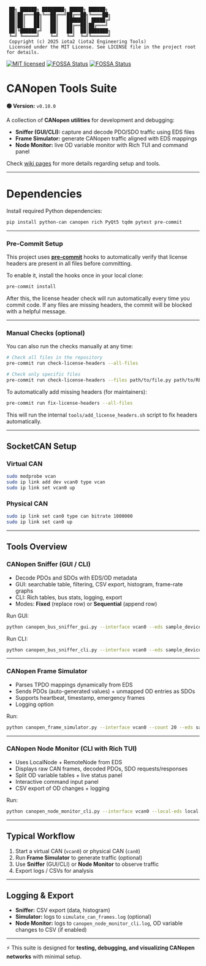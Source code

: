 ```
 ██╗ ██████╗ ████████╗ █████╗ ██████╗
 ██║██╔═══██╗╚══██╔══╝██╔══██╗╚════██╗
 ██║██║   ██║   ██║   ███████║ █████╔╝
 ██║██║   ██║   ██║   ██╔══██║██╔═══╝
 ██║╚██████╔╝   ██║   ██║  ██║███████╗
 ╚═╝ ╚═════╝    ╚═╝   ╚═╝  ╚═╝╚══════╝
 Copyright (c) 2025 iota2 (iota2 Engineering Tools)
 Licensed under the MIT License. See LICENSE file in the project root for details.
```

[![MIT licensed](https://img.shields.io/badge/License-MIT-yellow.svg)](./LICENSE)
[![FOSSA Status](https://app.fossa.com/api/projects/git%2Bgithub.com%2Fiota2%2FCANopen-tools-suite.svg?type=shield&issueType=license)](https://app.fossa.com/projects/git%2Bgithub.com%2Fiota2%2FCANopen-tools-suite?ref=badge_shield&issueType=license)
[![FOSSA Status](https://app.fossa.com/api/projects/git%2Bgithub.com%2Fiota2%2FCANopen-tools-suite.svg?type=shield&issueType=security)](https://app.fossa.com/projects/git%2Bgithub.com%2Fiota2%2FCANopen-tools-suite?ref=badge_shield&issueType=security)

# CANopen Tools Suite

**🟢 Version:** <code><!-- VERSION:START -->v0.10.0<!-- VERSION:END --></code>

A collection of **CANopen utilities** for development and debugging:

- **Sniffer (GUI/CLI):** capture and decode PDO/SDO traffic using EDS files
- **Frame Simulator:** generate CANopen traffic aligned with EDS mappings
- **Node Monitor:** live OD variable monitor with Rich TUI and command panel

Check [wiki pages](https://github.com/iota2/CANopen-tools-suite/wiki) for more details regarding setup and tools.

---

# Dependencies

Install required Python dependencies:

```bash
pip install python-can canopen rich PyQt5 tqdm pytest pre-commit
```

---

### Pre-Commit Setup

This project uses **[pre-commit](https://pre-commit.com/)** hooks to automatically verify that
license headers are present in all files before committing.

To enable it, install the hooks once in your local clone:

```bash
pre-commit install
```

After this, the license header check will run automatically every time you commit code.
If any files are missing headers, the commit will be blocked with a helpful message.

---

### Manual Checks (optional)

You can also run the checks manually at any time:

```bash
# Check all files in the repository
pre-commit run check-license-headers --all-files

# Check only specific files
pre-commit run check-license-headers --files path/to/file.py path/to/README.md
```

To automatically add missing headers (for maintainers):

```bash
pre-commit run fix-license-headers --all-files
```

This will run the internal `tools/add_license_headers.sh` script to fix headers automatically.

---

## SocketCAN Setup

### Virtual CAN
```bash
sudo modprobe vcan
sudo ip link add dev vcan0 type vcan
sudo ip link set vcan0 up
```

### Physical CAN
```bash
sudo ip link set can0 type can bitrate 1000000
sudo ip link set can0 up
```

---

## Tools Overview

### CANopen Sniffer (GUI / CLI)
- Decode PDOs and SDOs with EDS/OD metadata
- GUI: searchable table, filtering, CSV export, histogram, frame-rate graphs
- CLI: Rich tables, bus stats, logging, export
- Modes: **Fixed** (replace row) or **Sequential** (append row)

Run GUI:
```bash
python canopen_bus_sniffer_gui.py --interface vcan0 --eds sample_device.eds
```

Run CLI:
```bash
python canopen_bus_sniffer_cli.py --interface vcan0 --eds sample_device.eds --log --export
```

---

### CANopen Frame Simulator
- Parses TPDO mappings dynamically from EDS
- Sends PDOs (auto-generated values) + unmapped OD entries as SDOs
- Supports heartbeat, timestamp, emergency frames
- Logging option

Run:
```bash
python canopen_frame_simulator.py --interface vcan0 --count 20 --eds sample_device.eds --with-timestamp --with-emcy
```

---

### CANopen Node Monitor (CLI with Rich TUI)
- Uses LocalNode + RemoteNode from EDS
- Displays raw CAN frames, decoded PDOs, SDO requests/responses
- Split OD variable tables + live status panel
- Interactive command input panel
- CSV export of OD changes + logging

Run:
```bash
python canopen_node_monitor_cli.py --interface vcan0 --local-eds local.eds --remote-eds remote.eds --export --log
```

---

## Typical Workflow

1. Start a virtual CAN (`vcan0`) or physical CAN (`can0`)
2. Run **Frame Simulator** to generate traffic (optional)
3. Use **Sniffer** (GUI/CLI) or **Node Monitor** to observe traffic
4. Export logs / CSVs for analysis

---

## Logging & Export

- **Sniffer:** CSV export (data, histogram)
- **Simulator:** logs to `simulate_can_frames.log` (optional)
- **Node Monitor:** logs to `canopen_node_monitor_cli.log`, OD variable changes to CSV (if enabled)

---

⚡ This suite is designed for **testing, debugging, and visualizing CANopen networks** with minimal setup.

